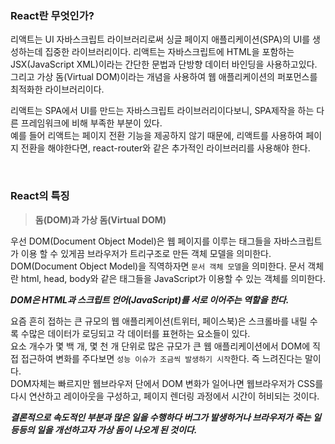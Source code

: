 ### **React란 무엇인가?**

리액트는 UI 자바스크립트 라이브러리로써 싱글 페이지 애플리케이션(SPA)의 UI를 생성하는데 집중한 라이브러리이다.
리액트는 자바스크립트에 HTML을 포함하는 JSX(JavaScript XML)이라는 간단한 문법과 단방향 데이터 바인딩을 사용하고있다. <br>
그리고 가상 돔(Virtual DOM)이라는 개념을 사용하여 웹 애플리케이션의 퍼포먼스를 최적화한 라이브러리이다.<br>

리액트는 SPA에서 UI를 만드는 자바스크립트 라이브러리이다보니, SPA제작을 하는 다른 프레임워크에 비해 부족한 부분이 있다.<br>
예를 들어 리액트는 페이지 전환 기능을 제공하지 않기 때문에, 리액트를 사용하여 페이지 전환을 해야한다면, react-router와 같은 추가적인 라이브러리를 사용해야 한다.

<br>

### **React의 특징**

> **돔(DOM)과 가상 돔(Virtual DOM)**

우선 DOM(Document Object Model)은 웹 페이지를 이루는 태그들을 자바스크립트가 이용 할 수 있게끔 브라우저가 트리구조로 만든 객체 모델을 의미한다.<br>
DOM(Document Object Model)을 직역하자면 `문서 객체 모델`을 의미한다.
문서 객체란 html, head, body와 같은 태그들을 JavaScript가 이용할 수 있는 객체를 의미한다.

**_DOM은 HTML과 스크립트 언어(JavaScript)를 서로 이어주는 역할을 한다._**

요즘 흔히 접하는 큰 규모의 웹 애플리케이션(트위터, 페이스북)은 스크롤바를 내릴 수록 수많은 데이터가 로딩되고 각 데이터를 표현하는 요소들이 있다. <br>
요소 개수가 몇 백 개, 몇 천 개 단위로 많은 규모가 큰 웹 애플리케이션에서 DOM에 직접 접근하여 변화를 주다보면 `성능 이슈가 조금씩 발생하기 시작`한다. 즉 느려진다는 말이다.<br>
DOM자체는 빠르지만 웹브라우저 단에서 DOM 변화가 일어나면 웹브라우저가 CSS를 다시 연산하고 레이아웃을 구성하고, 페이지 렌더링 과정에서 시간이 허비되는 것이다.

**_결론적으로 속도적인 부분과 많은 일을 수행하다 버그가 발생하거나 브라우저가 죽는 일 등등의 일을 개선하고자 가상 돔이 나오게 된 것이다._**
